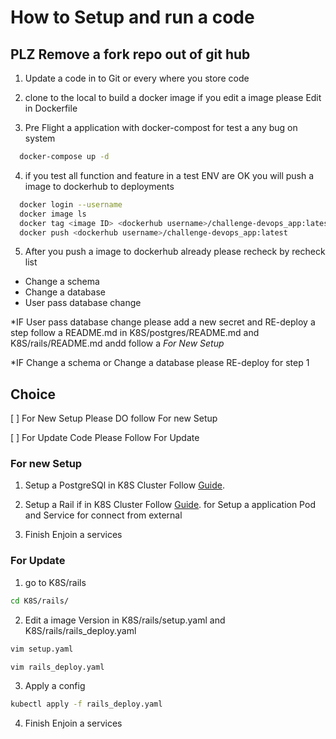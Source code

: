 How to Setup and run a code
=======
## PLZ Remove a fork repo out of git hub

1. Update a code in to Git or every where you store code

2. clone to the local to build a docker image if you edit a image please Edit in Dockerfile

3. Pre Flight a application with docker-compost for test a any bug on system
``` bash
  docker-compose up -d
```

4. if you test all function and feature in a test ENV are OK you will push a image to dockerhub to deployments
``` bash
  docker login --username
  docker image ls
  docker tag <image ID> <dockerhub username>/challenge-devops_app:latest
  docker push <dockerhub username>/challenge-devops_app:latest
```

5. After you push a image to dockerhub already please recheck by recheck list
- Change a schema
- Change a database 
- User pass database change

*IF User pass database change please add a new secret and RE-deploy a step follow a README.md in K8S/postgres/README.md and K8S/rails/README.md andd follow a *For New Setup*

*IF Change a schema or Change a database please RE-deploy for step 1 

## Choice 

[ ] For New Setup Please DO follow For new Setup  

[ ] For Update Code Please Follow For Update


### For new Setup
1. Setup a PostgreSQl in K8S Cluster Follow [Guide](https://github.com/henryweza/challenges/tree/master/challenge-devops/K8S/postgres).

2. Setup a Rail if in K8S Cluster Follow [Guide](https://github.com/henryweza/challenges/tree/master/challenge-devops/K8S/rails). for Setup a application Pod and Service for connect from external

3. Finish Enjoin a services

### For Update
1. go to K8S/rails
``` bash
cd K8S/rails/
```
2. Edit a image Version in K8S/rails/setup.yaml and K8S/rails/rails_deploy.yaml 
``` bash
vim setup.yaml

vim rails_deploy.yaml
```
3. Apply a config 

``` bash
kubectl apply -f rails_deploy.yaml
```
4. Finish Enjoin a services


